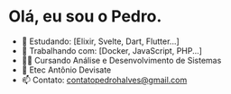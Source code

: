 # Olá, eu sou o Pedro.

* 🌱 Estudando: [Elixir, Svelte, Dart, Flutter...]
* 🔨 Trabalhando com: [Docker, JavaScript, PHP...]
* 👨‍💻 Cursando Análise e Desenvolvimento de Sistemas
* 🏫 Etec Antônio Devisate
* 📫 Contato: contatopedrohalves@gmail.com
  
<!-- <div>
  <img src="https://github-readme-stats.vercel.app/api/top-langs/?username=pedrohaveloso&layout=compact&theme=transparent&include_all_commits=true&count_private=true"/>
</div> 
<br />
<br /> -->
<!-- <div>
  <img height="50" src="https://cdn.jsdelivr.net/gh/devicons/devicon/icons/flutter/flutter-original.svg" />
  <img height="50" src="https://cdn.jsdelivr.net/gh/devicons/devicon/icons/dart/dart-original.svg" />
  <img height="50" src="https://cdn.jsdelivr.net/gh/devicons/devicon/icons/php/php-plain.svg" />
</div> -->

          
